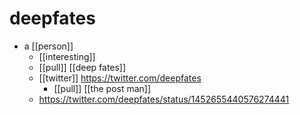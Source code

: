 # deepfates

- a [[person]]
  - [[interesting]]
  - [[pull]] [[deep fates]]
  - [[twitter]] https://twitter.com/deepfates
    - [[pull]] [[the post man]]
  - https://twitter.com/deepfates/status/1452655440576274441

